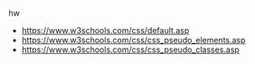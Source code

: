 hw

- https://www.w3schools.com/css/default.asp
- https://www.w3schools.com/css/css_pseudo_elements.asp
- https://www.w3schools.com/css/css_pseudo_classes.asp
